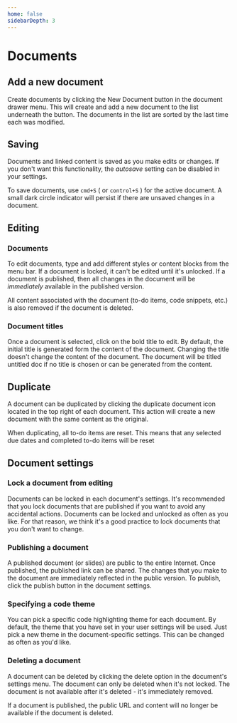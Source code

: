 ```yaml
---
home: false
sidebarDepth: 3
---
```


# Documents

## Add a new document

Create documents by clicking the New Document button in the document drawer menu. This will create and add a new document to the list underneath the button. The documents in the list are sorted by the last time each was modified.

## Saving

Documents and linked content is saved as you make edits or changes. If you don't want this functionality, the _autosave_ setting can be disabled in your settings.

To save documents, use `cmd+S` ( or `control+S` ) for the active document. A small dark circle indicator will persist if there are unsaved changes in a document.

## Editing

### Documents

To edit documents, type and add different styles or content blocks from the menu bar. If a document is locked, it can't be edited until it's unlocked. If a document is published, then all changes in the document will be _immediately_ available in the published version.

All content associated with the document (to-do items, code snippets, etc.) is also removed if the document is deleted.

### Document titles

Once a document is selected, click on the bold title to edit. By default, the initial title is generated form the content of the document. Changing the title doesn't change the content of the document. The document will be titled untitled doc if no title is chosen or can be generated from the content.

## Duplicate

A document can be duplicated by clicking the duplicate document icon located in the top right of each document. This action will create a new document with the same content as the original.

When duplicating, all to-do items are reset. This means that any selected due dates and completed to-do items will be reset

## Document settings

### Lock a document from editing

Documents can be locked in each document's settings. It's recommended that you lock documents that are published if you want to avoid any accidental actions. Documents can be locked and unlocked as often as you like. For that reason, we think it's a good practice to lock documents that you don't want to change.

### Publishing a document

A published document (or slides) are public to the entire Internet. Once published, the published link can be shared. The changes that you make to the document are immediately reflected in the public version. To publish, click the publish button in the document settings.

### Specifying a code theme

You can pick a specific code highlighting theme for each document. By default, the theme that you have set in your user settings will be used. Just pick a new theme in the document-specific settings. This can be changed as often as you'd like.

### Deleting a document

A document can be deleted by clicking the delete option in the document's settings menu. The document can only be deleted when it's not locked. The document is not available after it's deleted - it's immediately removed.

If a document is published, the public URL and content will no longer be available if the document is deleted.
